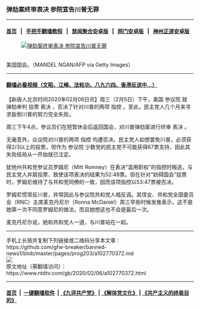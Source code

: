 ### 弹劾案终审表决 参院宣告川普无罪
------------------------

#### [首页](https://github.com/gfw-breaker/banned-news1/blob/master/README.md) &nbsp;&nbsp;|&nbsp;&nbsp; [手把手翻墙教程](https://github.com/gfw-breaker/guides/wiki) &nbsp;&nbsp;|&nbsp;&nbsp; [禁闻聚合安卓版](https://github.com/gfw-breaker/bn-android) &nbsp;&nbsp;|&nbsp;&nbsp; [网门安卓版](https://github.com/oGate2/oGate) &nbsp;&nbsp;|&nbsp;&nbsp; [神州正道安卓版](https://github.com/SzzdOgate/update) 



<div><div class="featured_image">
 <a href="https://i.ntdtv.com/assets/uploads/2020/02/Untitled-13.jpg" target="_blank">
  <figure>
   <img alt="弹劾案终审表决 参院宣告川普无罪" src="https://i.ntdtv.com/assets/uploads/2020/02/Untitled-13-800x450.jpg"/>
  </figure><br/>
 </a>
 <span class="caption">
  美国国会。（MANDEL NGAN/AFP via Getty Images）
 </span>
</div>
</div><hr/>

#### [翻墙必看视频（文昭、江峰、法轮功、八九六四、香港反送中...）](http://167.172.214.107/home.html)

<div><div class="post_content" itemprop="articleBody">
 <p>
  【新唐人北京时间2020年02月06日讯】周三（2月5日）下午，美国
  <ok href="https://www.ntdtv.com/gb/参议院.htm">
   参议院
  </ok>
  就
  <ok href="https://www.ntdtv.com/gb/弹劾审判.htm">
   弹劾审判
  </ok>
  投票
  <ok href="https://www.ntdtv.com/gb/表决.htm">
   表决
  </ok>
  ，否决了针对川普的两项
  <ok href="https://www.ntdtv.com/gb/指控.htm">
   指控
  </ok>
  。至此，民主党人几个月来寻求扳倒川普的努力完全失败。
 </p>
 <p>
  周三下午4点，参议员们在短暂休会后返回国会，对川普弹劾案进行终审
  <ok href="https://www.ntdtv.com/gb/表决.htm">
   表决
  </ok>
  。
 </p>
 <p>
  无毫意外，众议院对川普的两项
  <ok href="https://www.ntdtv.com/gb/指控.htm">
   指控
  </ok>
  均遭否决。民主党人如想罢免川普，必须获得2/3以上的投票，但作为
  <ok href="https://www.ntdtv.com/gb/参议院.htm">
   参议院
  </ok>
  少数党的民主党不可能获得67票支持，因此其失败结局从一开始就已注定。
 </p>
 <p>
  犹他州共和党参议员罗姆尼（Mitt Romney）在表决“滥用职权”的指控时叛逃，与民主党人并肩投票，致使该项表决的结果为52:48票。但在针对“妨碍国会”投票时，罗姆尼维持了与共和党同僚的一致，因而该项指控以53:47票被否决。
 </p>
 <p>
  罗姆尼惯常反川普，并常因此与参议院共和党人唱反调。其侄女、共和党全国委员会（RNC）主席麦克丹尼尔（Ronna McDaniel）周三早些时候发推表示，这不是她第一次不同意罗姆尼的做法，而且她想这也不会是最后一次。
 </p>
 <p>
  麦克丹尼尔说，她和共和党人一道，与川普站在一起。
 </p>
</div></div>
<hr/>
手机上长按并复制下列链接或二维码分享本文章：<br/>
https://github.com/gfw-breaker/banned-news1/blob/master/pages/prog203/a102770372.md <br/>
<a href='https://github.com/gfw-breaker/banned-news1/blob/master/pages/prog203/a102770372.md'><img src='https://github.com/gfw-breaker/banned-news1/blob/master/pages/prog203/a102770372.md.png'/></a> <br/>
原文地址（需翻墙访问）：https://www.ntdtv.com/gb/2020/02/06/a102770372.html


------------------------
#### [首页](https://github.com/gfw-breaker/banned-news1/blob/master/README.md) &nbsp;|&nbsp; [一键翻墙软件](https://github.com/gfw-breaker/nogfw/blob/master/README.md) &nbsp;| [《九评共产党》](https://github.com/gfw-breaker/9ping.md/blob/master/README.md#九评之一评共产党是什么) | [《解体党文化》](https://github.com/gfw-breaker/jtdwh.md/blob/master/README.md) | [《共产主义的终极目的》](https://github.com/gfw-breaker/gczydzjmd.md/blob/master/README.md)


<img src='http://gfw-breaker.win/banned-news/pages/prog203/a102770372.md' width='0px' height='0px'/>